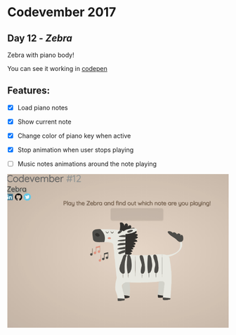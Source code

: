 # Codevember 2017

## Day 12 - *Zebra*

Zebra with piano body!

You can see it working in [codepen](https://codepen.io/RominaMartin/full/LOyWoa/)

## Features:
- [x] Load piano notes
- [x] Show current note
- [x] Change color of piano key when active
- [x] Stop animation when user stops playing
- [ ] Music notes animations around the note playing


![](zebra.gif)
